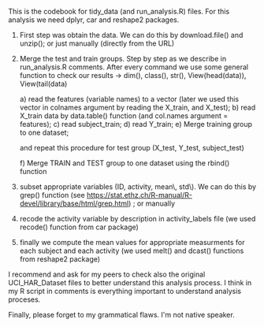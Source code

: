This is the codebook for tidy_data (and run_analysis.R) files. For this analysis we need dplyr, car and reshape2 packages.

1. First step was obtain the data. We can do this by download.file() and unzip(); or just manually (directly from the URL)

2. Merge the test and train groups. Step by step as we describe in run_analysis.R comments. After every command we use some general function 
    to check our results -> dim(), class(), str(), View(head(data)), View(tail(data)

    a) read the features (variable names) to a vector (later we used this vector in colnames argument by reading the X_train, and X_test);
    b) read X_train data by data.table() function (and col.names argument = features);
    c) read subject_train;
    d) read Y_train;
    e) Merge training group to one dataset; 
    
    and repeat this procedure for test group (X_test, Y_test, subject_test)
    
    f) Merge TRAIN and TEST group to one dataset using the rbind() function

3. subset appropriate variables (ID, activity, mean\\, std\\). We can do this by grep() function (see https://stat.ethz.ch/R-manual/R-devel/library/base/html/grep.html) ; or manually

4. recode the activity variable by description in activity_labels file (we used recode() function from car package)

5. finally we compute the mean values for appropriate measurments for each subject and each activity (we used melt() and dcast() functions from reshape2 package)

I recommend and ask for my peers to check also the original UCI_HAR_Dataset files to better understand this analysis process. I think in my R script in comments is everything important to understand analysis proceses.

Finally, please forget to my grammatical flaws. I'm not native speaker. 
